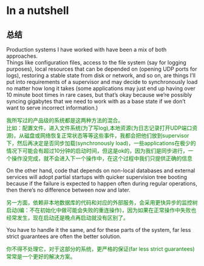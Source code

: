 # In a nutshell
## 总结
Production systems I have worked with have been a mix of both approaches.<br>
Things like configuration files, access to the file system (say for logging purposes), local resources that can be depended on (opening UDP ports for logs), restoring a stable state from disk or network, and so on, are things I’ll put into requirements of a supervisor and may decide to synchronously load no matter how long it takes (some applications may just end up having over 10 minute boot times in rare cases, but that’s okay because we’re possibly syncing gigabytes that we need to work with as a base state if we don’t want to serve incorrect information.)
<p></p> <font color="green">

我所写过的产品级的系统都是这两种方法的混合。<br>
比如：配置文件，进入文件系统(为了写log),本地资源(为日志记录打开UDP端口资源)，从磁盘或网络恢复正常状态等等这些事件，我都会把他们放到supervisor下，然后再决定是否同步加载(synchronously load)，一些applications在极少的情况下可能会有超过10分钟的启动时间，但这是ok的，因为我们是同步进行，一个操作没完成，就不会进入下一个操作中，在这个过程中我们只提供正确的信息
</font> <p></p>

On the other hand, code that depends on non-local databases and external services will adopt partial startups with quicker supervision tree booting because if the failure is expected to happen often during regular operations, then there’s no difference between now
and later.
<p></p> <font color="green">

另一方面，依赖非本地数据库的代码和对应的外部服务，会采用更快异步的监控树启动(编：不在初始化中做可能会失败的重连操作)，因为如果在正常操作中失败也经常发生，现在启动还是晚点再启动就没有区别了。
</font> <p></p>

 You have to handle it the same, and for these parts of the system, far less strict guarantees are often the better solution.
<p></p> <font color="green">
你不得不处理它，对于这部分的系统，更严格的保证(far less strict guarantees)常常是一个更好的解决方案。
</font>
<p></p>
